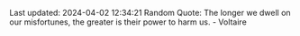Last updated: 2024-04-02 12:34:21
Random Quote: The longer we dwell on our misfortunes, the greater is their power to harm us. - Voltaire